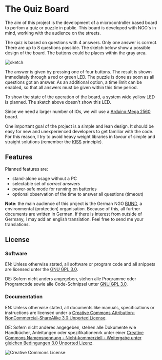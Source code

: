 # The Quiz Board

The aim of this project is the development of a microcontroller based
board to perfom a quiz or puzzle in public. This board is developed
with NGO's in mind, working with the audience on the streets.

The quiz is based on questions with 4 answers. Only one answer is
correct. There are up to 8 questions possible. The sketch below show
a possible design of the board. The buttons could be places within the gray area.

![sketch](https://raw.github.com/joede/quiz-board/master/docs/images/Puzzleboard-Sample--en.png)

The answer is given by pressing one of four buttons. The result is
shown immediately through a red or green LED. The puzzle is done as soon
as all questions got an answer. As an additional option, a time limit
can be enabled, so that all answers must be given within this time period.

To show the state of the operation of the board, a system wide yellow LED is planned.
The sketch above doesn't show this LED.

Since we need a larger number of IOs, we will use a
[Arduino Mega 2560](http://arduino.cc/en/Main/arduinoBoardMega2560)
board.

One important goal of the project is a simple and lean design. It should be easy
for new and unexperienced developers to get familiar with the code. For this
reason, I try to avoid heavy weight libraries in favour of simple and straight
solutions (remember the [KISS](http://en.wikipedia.org/wiki/KISS_principle)
principle).


## Features

Planned features are:

* stand-alone usage without a PC
* selectable set of *correct answers*
* power-safe mode for running on batteries
* optional observation of the time to answer all questions (timeout)

**Note:** the main audience of this project is the German NGO [BUND](http://www.bund.net),
a environmental (protection) organisation. Because of this, all further documents
are written in German. If there is interest from outside of Germany, I may
add an english translation. Feel free to send me your translations.


## License

### Software

EN: Unless otherwise stated, all software or program code and all snippets are licensed unter the [GNU GPL 3.0](http://www.gnu.org/licenses/gpl).

DE: Sofern nicht anders angegeben, stehen alle Programme oder Programcode sowie alle Code-Schnipsel unter [GNU GPL 3.0](http://www.gnu.org/licenses/gpl).

### Documentation

EN: Unless otherwise stated, all documents like manuals, specifications or instructions are licensed under a [Creative Commons Attribution-NonCommercial-ShareAlike 3.0 Unported License](href="http://creativecommons.org/licenses/by-nc-sa/3.0/).

DE: Sofern nicht anderes angegeben, stehen alle Dokumente wie Handbücher, Anleitungen oder spezifikationenrk unter einer [Creative Commons Namensnennung - Nicht-kommerziell - Weitergabe unter gleichen Bedingungen 3.0 Unported Lizenz](http://creativecommons.org/licenses/by-nc-sa/3.0/deed.de").

![Creative Commons License](http://i.creativecommons.org/l/by-nc-sa/3.0/88x31.png)
